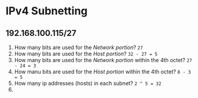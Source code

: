 # IPv4 Subnetting
## 192.168.100.115/27
1. How many bits are used for the *Network portion*? ` 27 `
2. How many bits are used for the *Host portion*? ` 32 - 27 = 5 `
3. How many bits are used for the *Network portion* within the 4th octet? ` 27 - 24 = 3 `
4. How manu bits are used for the *Host portion* within the 4th octet? ` 8 - 3 = 5 `
5. How many ip addresses (hosts) in each subnet? ` 2 ^ 5 = 32 `
9. 
